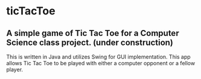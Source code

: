 # ticTacToe
## A simple game of Tic Tac Toe for a Computer Science class project. (under construction)


This is written in Java and utilizes Swing for GUI implementation. 
This app allows Tic Tac Toe to be played with either a computer opponent or a fellow player. 
